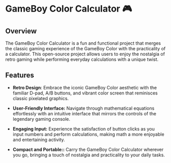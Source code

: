 # GameBoy Color Calculator :video_game:


## Overview

The GameBoy Color Calculator is a fun and functional project that merges the classic gaming experience of the GameBoy Color with the practicality of a calculator. This open-source project allows users to enjoy the nostalgia of retro gaming while performing everyday calculations with a unique twist.

## Features

- **Retro Design**: Embrace the iconic GameBoy Color aesthetic with the familiar D-pad, A/B buttons, and vibrant color screen that reminisces classic pixelated graphics.

- **User-Friendly Interface:** Navigate through mathematical equations effortlessly with an intuitive interface that mirrors the controls of the legendary gaming console.

- **Engaging Input:**  Experience the satisfaction of button clicks as you input numbers and perform calculations, making math a more enjoyable and entertaining activity.

- **Compact and Portable::** Carry the GameBoy Color Calculator wherever you go, bringing a touch of nostalgia and practicality to your daily tasks.